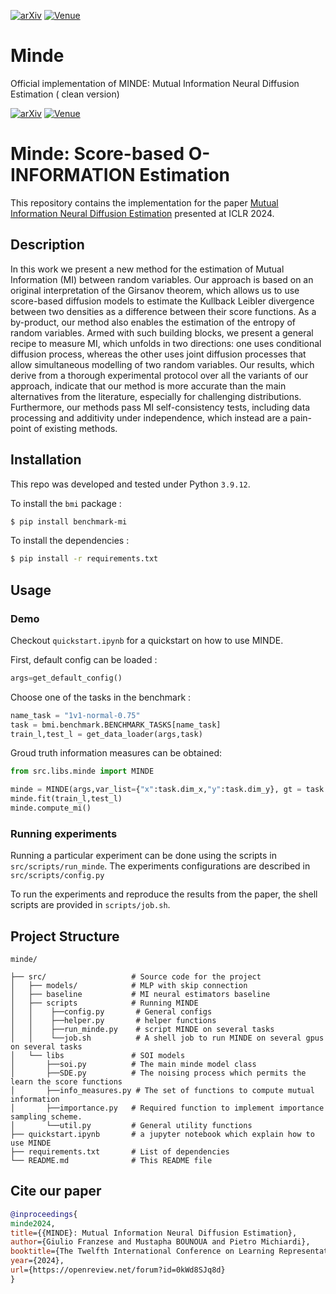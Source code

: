 

[![arXiv](https://img.shields.io/badge/arXiv-2310.09031-b31b1b.svg)](https://arxiv.org/abs/2310.09031)
[![Venue](https://img.shields.io/badge/venue-ICLR_2024-darkblue)](https://iclr.cc/virtual/2024/poster/19605)

# Minde
Official implementation of MINDE: Mutual Information Neural Diffusion Estimation 
( clean version)



[![arXiv](https://img.shields.io/badge/arXiv-2310.09031-b31b1b.svg)](https://arxiv.org/abs/2310.09031)
[![Venue](https://img.shields.io/badge/venue-ICLR_2024-darkblue)](https://iclr.cc/virtual/2024/poster/19605)


# Minde: Score-based O-INFORMATION Estimation

This repository contains the implementation for the paper [Mutual Information Neural Diffusion Estimation](https://arxiv.org/pdf/2402.05667) presented at ICLR 2024.


## Description

In this work we present a new method for the estimation of Mutual Information (MI) between random variables. Our approach is based on an original interpretation of the Girsanov theorem, which allows us to use score-based diffusion models to estimate the Kullback Leibler divergence between two densities as a difference between their score functions. As a by-product, our method also enables the estimation of the entropy of random variables. Armed with such building blocks, we present a general recipe to measure MI, which unfolds in two directions: one uses conditional diffusion process, whereas the other uses joint diffusion processes that allow simultaneous modelling of two random variables. Our results, which derive from a thorough experimental protocol over all the variants of our approach, indicate that our method is more accurate than the main alternatives from the literature, especially for challenging distributions. Furthermore, our methods pass MI self-consistency tests, including data processing and additivity under independence, which instead are a pain-point of existing methods.

## Installation

This repo was developed and tested under Python `3.9.12`. 


To install the `bmi` package : 

```bash
$ pip install benchmark-mi
```

To install the dependencies :

```bash
$ pip install -r requirements.txt
```


## Usage


### Demo

Checkout  `quickstart.ipynb` for a quickstart on how to use MINDE.



First, default config can be loaded :
```python
args=get_default_config()
```

Choose one of the tasks in the benchmark  : 
```python
name_task = "1v1-normal-0.75"
task = bmi.benchmark.BENCHMARK_TASKS[name_task]
train_l,test_l = get_data_loader(args,task)
```
Groud truth information measures can be obtained:

```python 
from src.libs.minde import MINDE

minde = MINDE(args,var_list={"x":task.dim_x,"y":task.dim_y}, gt = task.mutual_information)
minde.fit(train_l,test_l)
minde.compute_mi()
```


### Running experiments

Running a particular experiment can be done using the scripts in `src/scripts/run_minde`. The experiments configurations are described in `src/scripts/config.py`


To run the experiments and reproduce the results from the paper, the shell scripts are provided in `scripts/job.sh`.


## Project Structure
```
minde/

├── src/                   # Source code for the project
│   ├── models/            # MLP with skip connection
│   ├── baseline           # MI neural estimators baseline 
│   ├── scripts            # Running MINDE
│   │    ├──config.py       # General configs
│   │    ├──helper.py       # helper functions
│   │    ├──run_minde.py    # script MINDE on several tasks
│   │    └──job.sh          # A shell job to run MINDE on several gpus on several tasks
│   └── libs               # SOI models
│       ├──soi.py          # The main minde model class
│       ├──SDE.py          # The noising process which permits the learn the score functions
│       ├──info_measures.py # The set of functions to compute mutual information
│       ├──importance.py   # Required function to implement importance sampling scheme.
│       └──util.py         # General utility functions
├── quickstart.ipynb       # a jupyter notebook which explain how to use MINDE                           
├── requirements.txt       # List of dependencies
└── README.md              # This README file
```



## Cite our paper

```bibtex
@inproceedings{
minde2024,
title={{MINDE}: Mutual Information Neural Diffusion Estimation},
author={Giulio Franzese and Mustapha BOUNOUA and Pietro Michiardi},
booktitle={The Twelfth International Conference on Learning Representations},
year={2024},
url={https://openreview.net/forum?id=0kWd8SJq8d}
}
```
